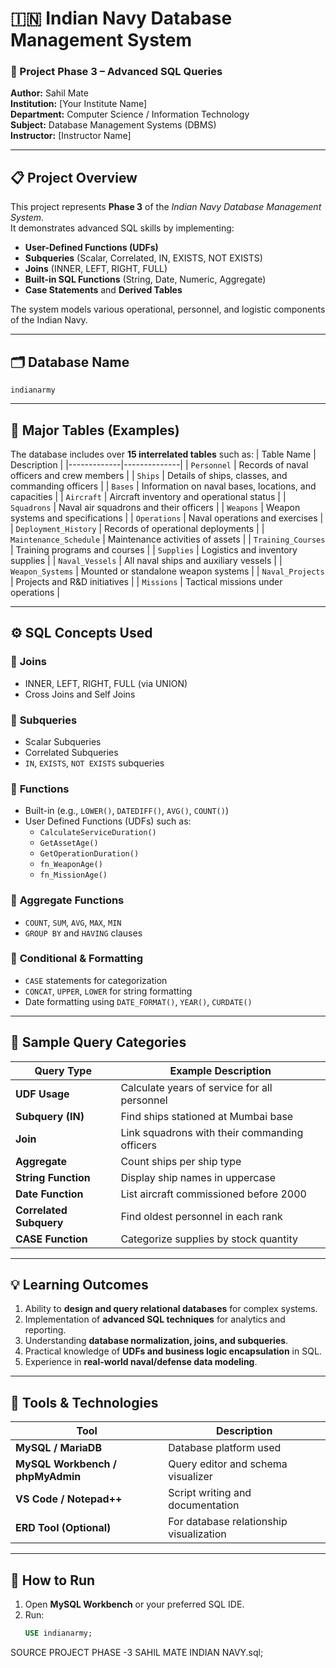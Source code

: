 # 🇮🇳 Indian Navy Database Management System  
### 📘 Project Phase 3 – Advanced SQL Queries  
**Author:** Sahil Mate  
**Institution:** [Your Institute Name]  
**Department:** Computer Science / Information Technology  
**Subject:** Database Management Systems (DBMS)  
**Instructor:** [Instructor Name]  

---

## 📋 Project Overview  
This project represents **Phase 3** of the *Indian Navy Database Management System*.  
It demonstrates advanced SQL skills by implementing:
- **User-Defined Functions (UDFs)**
- **Subqueries** (Scalar, Correlated, IN, EXISTS, NOT EXISTS)
- **Joins** (INNER, LEFT, RIGHT, FULL)
- **Built-in SQL Functions** (String, Date, Numeric, Aggregate)
- **Case Statements** and **Derived Tables**

The system models various operational, personnel, and logistic components of the Indian Navy.

---

## 🗂️ Database Name  
`indianarmy`

---

## 🧩 Major Tables (Examples)
The database includes over **15 interrelated tables** such as:
| Table Name | Description |
|-------------|--------------|
| `Personnel` | Records of naval officers and crew members |
| `Ships` | Details of ships, classes, and commanding officers |
| `Bases` | Information on naval bases, locations, and capacities |
| `Aircraft` | Aircraft inventory and operational status |
| `Squadrons` | Naval air squadrons and their officers |
| `Weapons` | Weapon systems and specifications |
| `Operations` | Naval operations and exercises |
| `Deployment_History` | Records of operational deployments |
| `Maintenance_Schedule` | Maintenance activities of assets |
| `Training_Courses` | Training programs and courses |
| `Supplies` | Logistics and inventory supplies |
| `Naval_Vessels` | All naval ships and auxiliary vessels |
| `Weapon_Systems` | Mounted or standalone weapon systems |
| `Naval_Projects` | Projects and R&D initiatives |
| `Missions` | Tactical missions under operations |

---

## ⚙️ SQL Concepts Used  

### 🔹 **Joins**
- INNER, LEFT, RIGHT, FULL (via UNION)
- Cross Joins and Self Joins

### 🔹 **Subqueries**
- Scalar Subqueries  
- Correlated Subqueries  
- `IN`, `EXISTS`, `NOT EXISTS` subqueries

### 🔹 **Functions**
- Built-in (e.g., `LOWER()`, `DATEDIFF()`, `AVG()`, `COUNT()`)
- User Defined Functions (UDFs) such as:
  - `CalculateServiceDuration()`
  - `GetAssetAge()`
  - `GetOperationDuration()`
  - `fn_WeaponAge()`
  - `fn_MissionAge()`

### 🔹 **Aggregate Functions**
- `COUNT`, `SUM`, `AVG`, `MAX`, `MIN`
- `GROUP BY` and `HAVING` clauses

### 🔹 **Conditional & Formatting**
- `CASE` statements for categorization
- `CONCAT`, `UPPER`, `LOWER` for string formatting
- Date formatting using `DATE_FORMAT()`, `YEAR()`, `CURDATE()`

---

## 🧮 Sample Query Categories  

| Query Type | Example Description |
|-------------|--------------------|
| **UDF Usage** | Calculate years of service for all personnel |
| **Subquery (IN)** | Find ships stationed at Mumbai base |
| **Join** | Link squadrons with their commanding officers |
| **Aggregate** | Count ships per ship type |
| **String Function** | Display ship names in uppercase |
| **Date Function** | List aircraft commissioned before 2000 |
| **Correlated Subquery** | Find oldest personnel in each rank |
| **CASE Function** | Categorize supplies by stock quantity |

---

## 💡 Learning Outcomes
1. Ability to **design and query relational databases** for complex systems.  
2. Implementation of **advanced SQL techniques** for analytics and reporting.  
3. Understanding **database normalization, joins, and subqueries**.  
4. Practical knowledge of **UDFs and business logic encapsulation** in SQL.  
5. Experience in **real-world naval/defense data modeling**.

---

## 🧰 Tools & Technologies
| Tool | Description |
|------|--------------|
| **MySQL / MariaDB** | Database platform used |
| **MySQL Workbench / phpMyAdmin** | Query editor and schema visualizer |
| **VS Code / Notepad++** | Script writing and documentation |
| **ERD Tool (Optional)** | For database relationship visualization |

---

## 🚀 How to Run
1. Open **MySQL Workbench** or your preferred SQL IDE.  
2. Run:
   ```sql
   USE indianarmy;
SOURCE PROJECT PHASE -3 SAHIL MATE INDIAN NAVY.sql;


